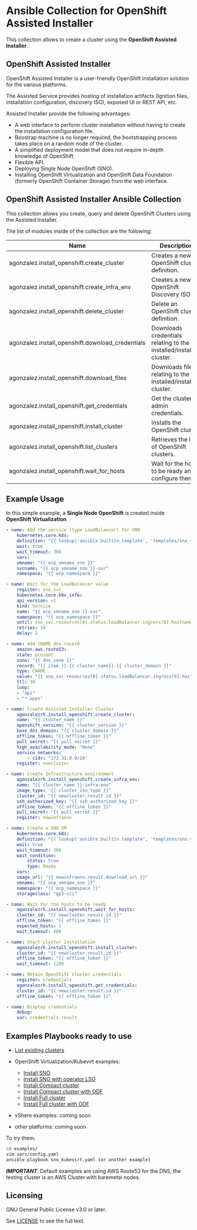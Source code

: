 # Ansible Collection for OpenShift Assisted Installer
This collection allows to create a cluster using the **OpenShift Assisted Installer**. 

## OpenShift Assisted Installer

OpenShift Assisted Installer is a user-friendly OpenShift installation solution for the various platforms.

The Assisted Service provides hosting of installation artifacts (Ignition files, installation configuration, discovery ISO), exposed UI or REST API, etc.

Assisted Installer provide the following advantages:

* A web interface to perform cluster installation without having to create the installation configuration file.
* Boostrap machine is no longer required, the bootstrapping process takes place on a random node of the cluster.
* A simplified deployment model that does not require in-depth knowledge of OpenShift.
* Flexible API.
* Deploying Single Node OpenShift (SNO).
* Installing OpenShift Virtualization and OpenShift Data Foundation (formerly OpenShift Container Storage) from the web interface.

## OpenShift Assisted Installer Ansible Collection

This collection allows you create, query and delete OpenShift Clusters using the Assisted Installer. 

The list of modules inside of the collection are the following:

Name | Description
--- | ---
agonzalez.install_openshift.create_cluster|Creates a new OpenShift cluster definition.
agonzalez.install_openshift.create_infra_env|Creates a new OpenShift Discovery ISO.
agonzalez.install_openshift.delete_cluster|Delete an OpenShift cluster definition.
agonzalez.install_openshift.download_credentials|Downloads credentials relating to the installed/installing cluster.
agonzalez.install_openshift.download_files|Downloads files relating to the installed/installing cluster.
agonzalez.install_openshift.get_credentials|Get the cluster admin credentials.
agonzalez.install_openshift.install_cluster|Installs the OpenShift cluster.
agonzalez.install_openshift.list_clusters| Retrieves the list of OpenShift clusters.
agonzalez.install_openshift.wait_for_hosts|Wait for the hosts to be ready and configure them.


## Example Usage

In this simple example, a **Single Node OpenShift** is created inside **OpenShift Virtualization**

```yaml
- name: Add the service (type LoadBalancer) for SNO
    kubernetes.core.k8s:
    definition: "{{ lookup('ansible.builtin.template', 'templates/sno_svc.yaml') }}"
    wait: true
    wait_timeout: 300
    vars:
    vmname: "{{ ocp_vmname_sno }}"
    svcname: "{{ ocp_vmname_sno }}-svc"
    namespace: "{{ ocp_namespace }}"

- name: Wait for the LoadBalancer value
    register: sno_svc
    kubernetes.core.k8s_info:
    api_version: v1
    kind: Service
    name: "{{ ocp_vmname_sno }}-svc"
    namespace: "{{ ocp_namespace }}"
    until: sno_svc.resources[0].status.loadBalancer.ingress[0].hostname | default('') != ''
    retries: 10
    delay: 2

- name: Add CNAME dns record
    amazon.aws.route53:
    state: present
    zone: "{{ dns_zone }}"
    record: "{{ item }}.{{ cluster_name}}.{{ cluster_domain }}"
    type: CNAME
    value: "{{ sno_svc.resources[0].status.loadBalancer.ingress[0].hostname }}"
    ttl: 30
    loop:
    - "api"
    - "*.apps"

- name: Create Assisted Installer Cluster
    agonzalezrh.install_openshift.create_cluster:
    name: "{{ cluster_name }}"
    openshift_version: "{{ cluster_version }}"
    base_dns_domain: "{{ cluster_domain }}"
    offline_token: "{{ offline_token }}"
    pull_secret: "{{ pull_secret }}"
    high_availability_mode: "None"
    service_networks:
        - cidr: "172.31.0.0/16"
    register: newcluster

- name: Create Infrastructure environment
    agonzalezrh.install_openshift.create_infra_env:
    name: "{{ cluster_name }}-infra-env"
    image_type: "{{ cluster_iso_type }}"
    cluster_id: "{{ newcluster.result.id }}"
    ssh_authorized_key: "{{ ssh_authorized_key }}"
    offline_token: "{{ offline_token }}"
    pull_secret: "{{ pull_secret }}"
    register: newinfraenv

- name: Create a SNO VM
    kubernetes.core.k8s:
    definition: "{{ lookup('ansible.builtin.template', 'templates/sno.yaml') }}"
    wait: true
    wait_timeout: 300
    wait_condition:
        status: true
        type: Ready
    vars:
    image_url: "{{ newinfraenv.result.download_url }}"
    vmname: "{{ ocp_vmname_sno }}"
    namespace: "{{ ocp_namespace }}"
    storageclass: "gp3-csi"

- name: Wait for the hosts to be ready
    agonzalezrh.install_openshift.wait_for_hosts:
    cluster_id: "{{ newcluster.result.id }}"
    offline_token: "{{ offline_token }}"
    expected_hosts: 1
    wait_timeout: 600

- name: Start cluster installation
    agonzalezrh.install_openshift.install_cluster:
    cluster_id: "{{ newcluster.result.id }}"
    offline_token: "{{ offline_token }}"
    wait_timeout: 1200

- name: Obtain OpenShift cluster credentials
    register: credentials
    agonzalezrh.install_openshift.get_credentials:
    cluster_id: "{{ newcluster.result.id }}"
    offline_token: "{{ offline_token }}"

- name: Display credentials
    debug:
    var: credentials.result
```

## Examples Playbooks ready to use

* [List existing clusters](examples/list_clusters.yaml)
* OpenShift Virtualization/Kubevirt examples:
    * [Install SNO](examples/sno_kubevirt.yaml)
    * [Install SNO with operator LSO](examples/sno_lso_kubevirt.yaml)
    * [Install Compact cluster](examples/compact_kubevirt.yaml)
    * [Install Compact cluster with ODF](examples/compact_odf_kubevirt.yaml)
    * [Install Full cluster](examples/full_kubevirt.yaml)
    * [Install Full cluster with ODF](examples/full_odf_kubevirt.yaml)

* vShere examples: coming soon
* other platforms: coming soon

To try them:
```sh
cd examples/
vim vars/config.yaml
ansible-playbook sno_kubevirt.yaml (or another example)
```

**_IMPORTANT_**: Default examples are using AWS Route53 for the DNS, the testing cluster is an AWS Cluster with baremetal nodes.

## Licensing

GNU General Public License v3.0 or later.

See [LICENSE](https://www.gnu.org/licenses/gpl-3.0.txt) to see the full text.